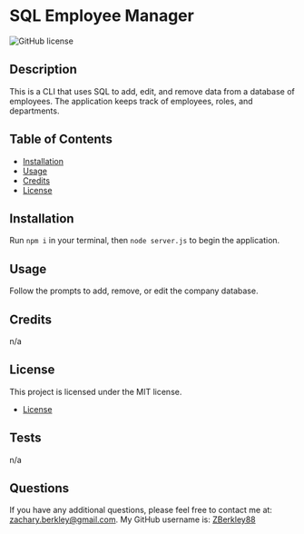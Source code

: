 # SQL Employee Manager
![GitHub license](https://img.shields.io/badge/license-MIT-blue.svg)

## Description

This is a CLI that uses SQL to add, edit, and remove data from a database of employees. The application keeps track of employees, roles, and departments. 

## Table of Contents

- [Installation](#installation)
- [Usage](#usage)
- [Credits](#credits)
- [License](#license)

## Installation

Run `npm i` in your terminal, then `node server.js` to begin the application.

## Usage

Follow the prompts to add, remove, or edit the company database.

## Credits

n/a

## License

This project is licensed under the MIT license.

* [License](#license)


## Tests

n/a

## Questions

If you have any additional questions, please feel free to contact me at: zachary.berkley@gmail.com. My GitHub username is:
[ZBerkley88](https://github.com/ZBerkley88)
